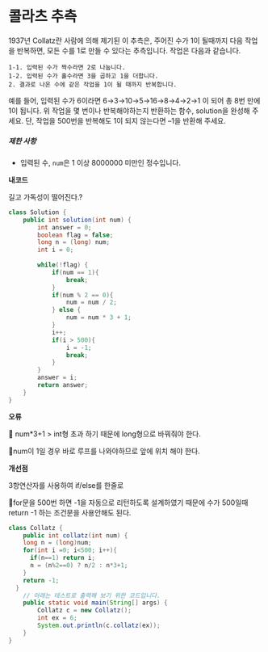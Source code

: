# 콜라츠 추측

1937년 Collatz란 사람에 의해 제기된 이 추측은, 주어진 수가 1이 될때까지 다음 작업을 반복하면, 모든 수를 1로 만들 수 있다는 추측입니다. 작업은 다음과 같습니다.

```
1-1. 입력된 수가 짝수라면 2로 나눕니다. 
1-2. 입력된 수가 홀수라면 3을 곱하고 1을 더합니다.
2. 결과로 나온 수에 같은 작업을 1이 될 때까지 반복합니다.
```

예를 들어, 입력된 수가 6이라면 6→3→10→5→16→8→4→2→1 이 되어 총 8번 만에 1이 됩니다. 위 작업을 몇 번이나 반복해야하는지 반환하는 함수, solution을 완성해 주세요. 단, 작업을 500번을 반복해도 1이 되지 않는다면 –1을 반환해 주세요.

##### 제한 사항

- 입력된 수, `num`은 1 이상 8000000 미만인 정수입니다.



**내코드**

길고 가독성이 떨어진다.?

```java
class Solution {
    public int solution(int num) {
        int answer = 0;
        boolean flag = false;
        long n = (long) num;
        int i = 0;
        
        while(!flag) {
            if(num == 1){
                break;
            }
            if(num % 2 == 0){
                num = num / 2;
            } else {
                num = num * 3 + 1;  
            } 
            i++;
            if(i > 500){
                i = -1;
                break;  
            } 
        }
        answer = i;
        return answer;
    }
}
```

**오류**

🔶 num*3+1 > int형 초과 하기 때문에 long형으로 바꿔줘야 한다.

🔶num이 1일 경우 바로 루프를 나와야하므로 앞에 위치 해야 한다.



**개선점**

3항연산자를 사용하여 if/else를 한줄로

🔶for문을 500번 하면 -1을 자동으로 리턴하도록 설계하였기 때문에 수가 500일때 return -1 하는 조건문을 사용안해도 된다.

```java
class Collatz {
    public int collatz(int num) {
    long n = (long)num;
    for(int i =0; i<500; i++){      
      if(n==1) return i;
      n = (n%2==0) ? n/2 : n*3+1;           
    }
    return -1;
  }
    // 아래는 테스트로 출력해 보기 위한 코드입니다.
    public static void main(String[] args) {
        Collatz c = new Collatz();
        int ex = 6;
        System.out.println(c.collatz(ex));
    }
}
```

